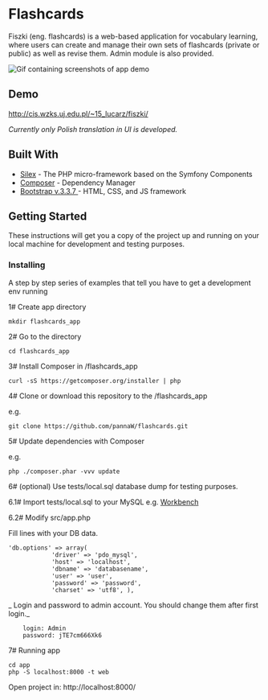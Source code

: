 # Flashcards

Fiszki (eng. flashcards) is a web-based application for vocabulary learning, 
where users can create and manage their own sets of flashcards (private or public) as well as revise them. 
Admin module is also provided.

![Gif containing screenshots of app demo](http://cis.wzks.uj.edu.pl/~15_lucarz/flashcards_demo.gif)

## Demo

http://cis.wzks.uj.edu.pl/~15_lucarz/fiszki/

_Currently only Polish translation in UI is developed._

## Built With

* [Silex](https://silex.symfony.com/) - The PHP micro-framework based on the Symfony Components
* [Composer](https://getcomposer.org/) - Dependency Manager
* [Bootstrap v.3.3.7 ](https://getbootstrap.com/docs/3.3/) - HTML, CSS, and JS framework

## Getting Started

These instructions will get you a copy of the project up and running on your local machine for development and testing purposes.

### Installing

A step by step series of examples that tell you have to get a development env running

1# Create app directory

```
mkdir flashcards_app
```
2# Go to the directory 
```
cd flashcards_app
```

3# Install Composer in /flashcards_app

```
curl -sS https://getcomposer.org/installer | php
```
4# Clone or download this repository to the /flashcards_app

e.g.
```
git clone https://github.com/pannaW/flashcards.git
```

5# Update dependencies with Composer

e.g.
```
php ./composer.phar -vvv update
```

6# (optional) Use tests/local.sql database dump for testing purposes.

6.1# Import tests/local.sql to your MySQL e.g. [Workbench](https://www.mysql.com/products/workbench/)

6.2# Modify src/app.php 

Fill lines with your DB data.

```
'db.options' => array(
            'driver' => 'pdo_mysql',
            'host' => 'localhost',
            'dbname' => 'databasename',
            'user' => 'user', 
            'password' => 'password',
            'charset' => 'utf8', ),
```


_ Login and password to admin account. You should change them after first login._

        login: Admin
        password: jTE7cm666Xk6

7# Running app

```
cd app
php -S localhost:8000 -t web
```

Open project in: http://localhost:8000/
